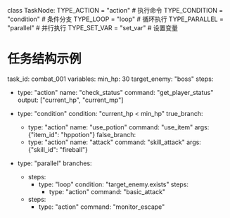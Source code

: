 class TaskNode:
    TYPE_ACTION = "action"    # 执行命令
    TYPE_CONDITION = "condition"  # 条件分支
    TYPE_LOOP = "loop"       # 循环执行
    TYPE_PARALLEL = "parallel" # 并行执行
    TYPE_SET_VAR = "set_var" # 设置变量


# 任务结构示例
task_id: combat_001
variables:
  min_hp: 30
  target_enemy: "boss"
steps:
  - type: "action"
    name: "check_status"
    command: "get_player_status"
    output: ["current_hp", "current_mp"]
  
  - type: "condition"
    condition: "current_hp < min_hp"
    true_branch:
      - type: "action"
        name: "use_potion"
        command: "use_item"
        args: {"item_id": "hppotion"}
    false_branch:
      - type: "action"
        name: "attack"
        command: "skill_attack"
        args: {"skill_id": "fireball"}
  
  - type: "parallel"
    branches:
      - steps:
          - type: "loop"
            condition: "target_enemy.exists"
            steps:
              - type: "action"
                command: "basic_attack"
      - steps:
          - type: "action"
            command: "monitor_escape"